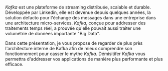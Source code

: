 _Kafka_ est une plateforme de streaming distribuée, scalable et durable. Développée
par Linkedin, elle est devenue depuis quelques années, la solution defacto pour
l'échange des messages dans une entreprise dans une architecture
micro-services. _Kafka_, conçue pour addresser des traitements temps réel,
a prouvée qu'elle pouvait aussi traiter une volumétrie de données importante
 "Big Data".

Dans cette présentation, je vous propose de regarder de plus près l'architecture
interne de Kafka afin de mieux comprendre son fonctionnement pour casser le mythe
_Kafka_. Démisitifer _Kafka_ vous permettra d'addresser vos applications de manière
 plus performante et plus efficace.
